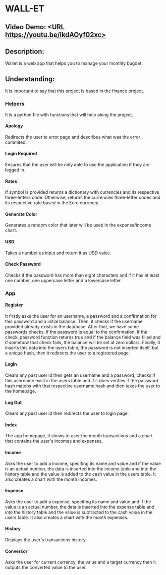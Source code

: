 # WALL-ET
## Video Demo:  <URL https://youtu.be/ikdAOyf02xc>
## Description:
Wallet is a web app that helps you to manage your monthly bugdet.

## Understanding:
It is important to say that this project is based in the finance project.

### Helpers
It is a python file with functions that will help along the project.

#### Apology
Redirects the user to error page and describes what was the error commited.

#### Login Required
Ensures that the user will be only able to use the application if they are logged in.

#### Rates
If symbol is provided returns a dictionary with currencies and its respective three-letters code. Otherwise, returns the currencies three-letter codes and its respective rate based in the Euro currency.

#### Generate Color
Generates a random color that later will be used in the expense/income chart.

#### USD
Takes a number as input and return it as USD value.

#### Check Password
Checks if the password has more than eight characters and if it has at least one number, one uppercase letter and a lowercase letter.

### App

#### Register 
It firstly asks the user for an username, a password and a confirmation for this password and a initial balance. Then, it checks if the username provided already exists in the database. After that, we have some passwords checks, if the password is equal to the confirmation, if the check_password function returns true and if the balance field was filled and if somehow that check fails, the balance will be set at zero dollars. Finally, it inserts this data into the users table, the password is not inserted itself, but a unique hash, then it redirects the user to a registered page.

#### Login
Clears any past user id then gets an username and a password, checks if this username exist in the users table and if it does verifies if the password hash matchs with that respective username hash and then takes the user to the homepage.

#### Log Out
Clears any past user id then redirects the user to login page.

#### Index
The app homepage, it shows to user the month transactions and a chart that contains the user's incomes and expenses.

#### Income
Asks the user to add a income, specifing its name and value and if the value is an actual number, the data is inserted into the income table and into the history table and the value is added to the cash value in the users table. It also creates a chart with the month incomes.

#### Expense
Asks the user to add a expense, specifing its name and value and if the value is an actual number, the data is inserted into the expense table and into the history table and the value is subtracted to the cash value in the users table. It also creates a chart with the month expenses.

#### History
Displays the user's transactions history

#### Conversor
Asks the user for current currency, the value and a target currency then it outputs the converted value to the user.